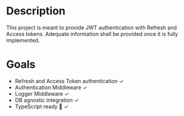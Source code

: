 # Description

This project is meant to provide JWT authentication with Refresh and Access tokens. Adequate information shall be provided once it is fully implemented.

# Goals
- Refresh and Access Token authentication ✓
- Authentication Middleware ✓
- Logger Middleware ✓
- DB agnostic integration ✓
- TypeScript ready 🚀 ✓
